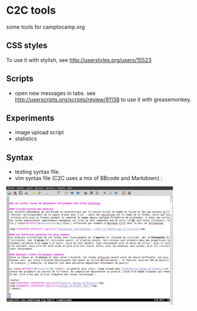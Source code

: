 # C2C tools

some tools for camptocamp.org

## CSS styles

To use it with stylish, see <http://userstyles.org/users/15523>

## Scripts

* open new messages in tabs. see <http://userscripts.org/scripts/review/91138> to use it with greasemonkey.

## Experiments

* image upload script
* statistics

## Syntax

* testing syntax file.
* vim syntax file (C2C uses a mix of BBcode and Markdown) :

![vim for c2c](img/gvim-c2c_m.jpg)


